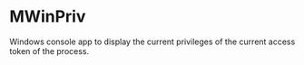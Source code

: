 # MWinPriv
Windows console app to display the current privileges of the current access token of the process.  
